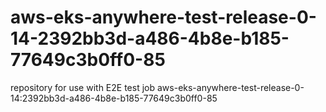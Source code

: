 # aws-eks-anywhere-test-release-0-14-2392bb3d-a486-4b8e-b185-77649c3b0ff0-85
repository for use with E2E test job aws-eks-anywhere-test-release-0-14:2392bb3d-a486-4b8e-b185-77649c3b0ff0-85
